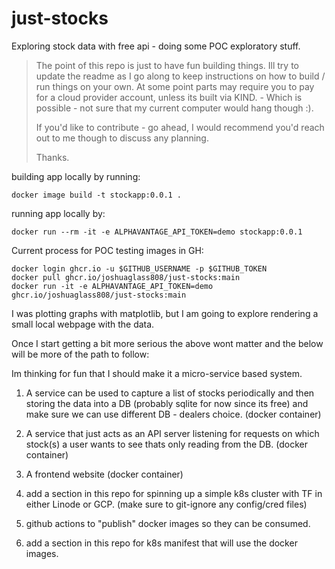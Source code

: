 # just-stocks
Exploring stock data with free api - doing some POC exploratory stuff.

> The point of this repo is just to have fun building things. Ill try to update the readme as I go along to keep instructions on how to build / run things on your own. At some point parts may require you to pay for a cloud provider account, unless its built via KIND. - Which is possible - not sure that my current computer would hang though :).
>
>If you'd like to contribute - go ahead, I would recommend you'd reach out to me though to discuss any planning.
>
>Thanks.

building app locally by running:
```
docker image build -t stockapp:0.0.1 .
```

running app locally by:
```
docker run --rm -it -e ALPHAVANTAGE_API_TOKEN=demo stockapp:0.0.1 
```


Current process for POC testing images in GH:
```
docker login ghcr.io -u $GITHUB_USERNAME -p $GITHUB_TOKEN 
docker pull ghcr.io/joshuaglass808/just-stocks:main
docker run -it -e ALPHAVANTAGE_API_TOKEN=demo ghcr.io/joshuaglass808/just-stocks:main
```

I was plotting graphs with matplotlib, but I am going to explore rendering a small local webpage with the data.


Once I start getting a bit more serious the above wont matter and the below will be more of the path to follow:

Im thinking for fun that I should make it a micro-service based system.

1) A service can be used to capture a list of stocks periodically and then storing the data into a DB (probably sqlite for now since its free) and make sure we can use different DB - dealers choice. (docker container)

2) A service that just acts as an API server listening for requests on which stock(s) a user wants to see thats only reading from the DB. (docker container)

3) A frontend website (docker container)

4) add a section in this repo for spinning up a simple k8s cluster with TF in either Linode or GCP. (make sure to git-ignore any config/cred files)

5) github actions to "publish" docker images so they can be consumed.

6) add a section in this repo for k8s manifest that will use the docker images.




